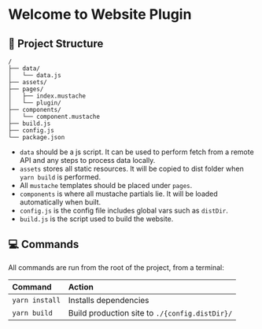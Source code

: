 # Welcome to Website Plugin

## 🚚 Project Structure

```
/
├── data/
│   └── data.js
├── assets/
├── pages/
│   ├── index.mustache
│   └── plugin/
├── components/
│   └── component.mustache
├── build.js
├── config.js
└── package.json
```

- `data` should be a js script. It can be used to perform fetch from a remote API and any steps to process data locally.
- `assets` stores all static resources. It will be copied to dist folder when `yarn build` is performed.
- All `mustache` templates should be placed under `pages`.
- `components` is where all mustache partials lie. It will be loaded automatically when built.
- `config.js` is the config file includes global vars such as `distDir`.
- `build.js` is the script used to build the website.

## 💻 Commands

All commands are run from the root of the project, from a terminal:

| Command        | Action                                         |
| :------------- | :--------------------------------------------- |
| `yarn install` | Installs dependencies                          |
| `yarn build`   | Build production site to `./{config.distDir}/` |
